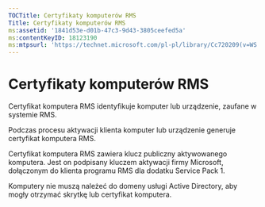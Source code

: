 ```yaml
---
TOCTitle: Certyfikaty komputerów RMS
Title: Certyfikaty komputerów RMS
ms:assetid: '1841d53e-d01b-47c3-9d43-3805ceefed5a'
ms:contentKeyID: 18123190
ms:mtpsurl: 'https://technet.microsoft.com/pl-pl/library/Cc720209(v=WS.10)'
---
```


Certyfikaty komputerów RMS
==========================

Certyfikat komputera RMS identyfikuje komputer lub urządzenie, zaufane w systemie RMS.

Podczas procesu aktywacji klienta komputer lub urządzenie generuje certyfikat komputera RMS.

Certyfikat komputera RMS zawiera klucz publiczny aktywowanego komputera. Jest on podpisany kluczem aktywacji firmy Microsoft, dołączonym do klienta programu RMS dla dodatku Service Pack 1.

Komputery nie muszą należeć do domeny usługi Active Directory, aby mogły otrzymać skrytkę lub certyfikat komputera.
